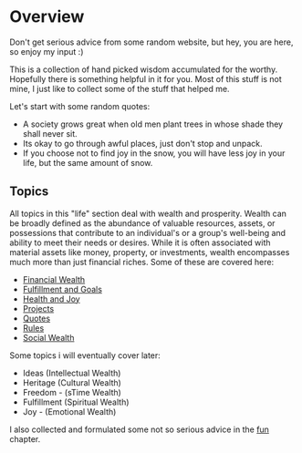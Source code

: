 # Overview

Don't get serious advice from some random website, but hey, you are here, so enjoy my input :)

This is a collection of hand picked wisdom accumulated for the worthy. Hopefully there is something helpful in it for you. Most of this stuff is not mine, I just like to collect some of the stuff that helped me.

Let's start with some random quotes:

- A society grows great when old men plant trees in whose shade they shall never sit.
- Its okay to go through awful places, just don't stop and unpack.
- If you choose not to find joy in the snow, you will have less joy in your life, but the same amount of snow.

## Topics

All topics in this "life" section deal with wealth and prosperity. Wealth can be broadly defined as the abundance of valuable resources, assets, or possessions that contribute to an individual's or a group's well-being and ability to meet their needs or desires. While it is often associated with material assets like money, property, or investments, wealth encompasses much more than just financial riches. Some of these are covered here:

- [Financial Wealth](finances.md)
- [Fulfillment and Goals](goals.md)
- [Health and Joy](health.md)
- [Projects](projects.md)
- [Quotes](quotes.md)
- [Rules](rules.md)
- [Social Wealth](social.md)

Some topics i will eventually cover later:

- Ideas (Intellectual Wealth)
- Heritage (Cultural Wealth)
- Freedom - (sTime Wealth)
- Fulfillment (Spiritual Wealth)
- Joy - (Emotional Wealth)

I also collected and formulated some not so serious advice in the [fun](fun.md) chapter.

